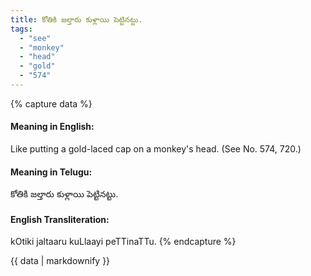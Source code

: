 ```yaml
---
title: కోతికి జల్తారు కుళ్లాయి పెట్టినట్టు.
tags:
  - "see"
  - "monkey"
  - "head"
  - "gold"
  - "574"
---
```


{% capture data %}
#### Meaning in English:
Like putting a gold-laced cap on a monkey's head.
(See No. 574, 720.)

#### Meaning in Telugu:
కోతికి జల్తారు కుళ్లాయి పెట్టినట్టు.

#### English Transliteration:
kOtiki jaltaaru kuLlaayi peTTinaTTu.
{% endcapture %}

<div class="notice">{{ data | markdownify }}</div>

